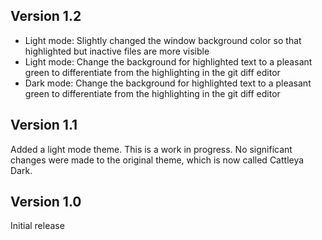 ## Version 1.2

- Light mode: Slightly changed the window background color so that highlighted but inactive files are more visible
- Light mode: Change the background for highlighted text to a pleasant green to differentiate from the highlighting in the git diff editor
- Dark mode: Change the background for highlighted text to a pleasant green to differentiate from the highlighting in the git diff editor

## Version 1.1

Added a light mode theme. This is a work in progress. No significant changes were made to the original theme, which is now called Cattleya Dark.

## Version 1.0

Initial release
